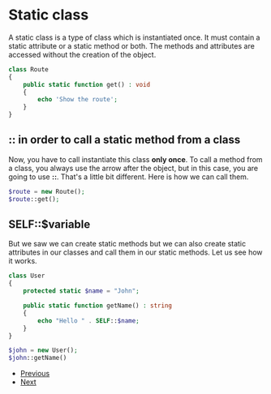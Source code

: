 # Static class

A static class is a type of class which is instantiated once. It must contain a static attribute or a static method or both. The methods and attributes are accessed without the creation of the object.

```php
class Route
{
    public static function get() : void
    {
        echo 'Show the route';
    }
}
```

## :: in order to call a static method from a class

Now, you have to call instantiate this class **only once**. To call a method from a class, you always use the arrow after the object, but in this case, you are going to use **::**. That's a little bit different. Here is how we can call them.

```php
$route = new Route();
$route::get();
```

## SELF::$variable

But we saw we can create static methods but we can also create static attributes in our classes and call them in our static methods. Let us see how it works.

```php
class User
{
    protected static $name = "John";

    public static function getName() : string
    {
        echo "Hello " . SELF::$name;
    }
}

$john = new User();
$john::getName()

```

- [Previous](../05.abstract/readme.md)
- [Next](../07.interface/readme.md)